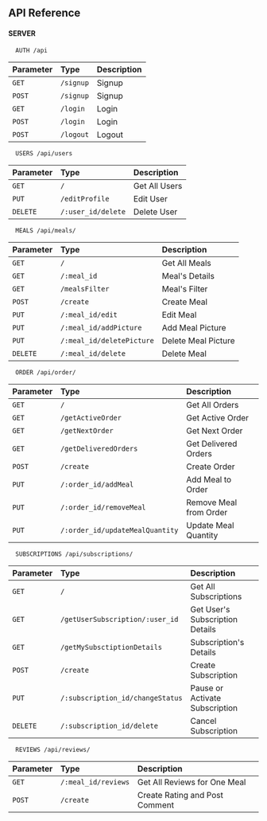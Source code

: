 ## API Reference

#### SERVER

```http
  AUTH /api
```

| Parameter | Type     | Description                |
| :-------- | :------- | :------------------------- |
| `GET` | `/signup` | Signup |
| `POST` | `/signup` | Signup |
| `GET` | `/login` | Login |
| `POST` | `/login` | Login |
| `POST` | `/logout` | Logout |

```http
  USERS /api/users
```

| Parameter | Type     | Description                |
| :-------- | :------- | :------------------------- |
| `GET` | `/` | Get All Users |
| `PUT` | `/editProfile` | Edit User |
| `DELETE` | `/:user_id/delete` | Delete User |

```http
  MEALS /api/meals/
```

| Parameter | Type     | Description                |
| :-------- | :------- | :------------------------- |
| `GET` | `/` | Get All Meals |
| `GET` | `/:meal_id` | Meal's Details |
| `GET` | `/mealsFilter` | Meal's Filter |
| `POST` | `/create` | Create Meal |
| `PUT` | `/:meal_id/edit` | Edit Meal |
| `PUT` | `/:meal_id/addPicture` | Add Meal Picture |
| `PUT` | `/:meal_id/deletePicture` | Delete Meal Picture |
| `DELETE` | `/:meal_id/delete` | Delete Meal |



```http
  ORDER /api/order/
```

| Parameter | Type     | Description                |
| :-------- | :------- | :------------------------- |
| `GET` | `/` | Get All Orders |
| `GET` | `/getActiveOrder` | Get Active Order |
| `GET`| `/getNextOrder` | Get Next Order |
| `GET`| `/getDeliveredOrders` | Get Delivered Orders |
| `POST` | `/create` | Create Order |
| `PUT` | `/:order_id/addMeal` | Add Meal to Order |
| `PUT`| `/:order_id/removeMeal` | Remove Meal from Order |
| `PUT`| `/:order_id/updateMealQuantity` | Update Meal Quantity |


```http
  SUBSCRIPTIONS /api/subscriptions/
```

| Parameter | Type     | Description                |
| :-------- | :------- | :------------------------- |
| `GET` | `/` | Get All Subscriptions |
| `GET` | `/getUserSubscription/:user_id` | Get User's Subscription Details|
| `GET` | `/getMySubsctiptionDetails` | Subscription's Details |
| `POST` | `/create` | Create Subscription |
| `PUT`| `/:subscription_id/changeStatus` | Pause or Activate Subscription |
| `DELETE` | `/:subscription_id/delete` | Cancel Subscription |


```http
  REVIEWS /api/reviews/
```

| Parameter | Type     | Description                |
| :-------- | :------- | :------------------------- |
| `GET` | `/:meal_id/reviews` | Get All Reviews for One Meal |
| `POST` | `/create` | Create Rating and Post Comment |